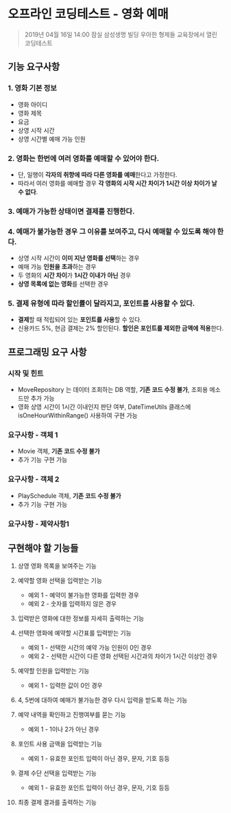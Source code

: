 # 오프라인 코딩테스트 - 영화 예매

> 2019년 04월 16일 14:00 잠실 삼성생명 빌딩 우아한 형제들 교육장에서 열린 코딩테스트

## 기능 요구사항

### 1. 영화 기본 정보
* 영화 아이디
* 영화 제목
* 요금
* 상영 시작 시간
* 상영 시간별 예매 가능 인원

### 2. 영화는 한번에 여러 영화를 예매할 수 있어야 한다.
* 단, 일행이 **각자의 취향에 따라 다른 영화를 예매**한다고 가정한다.
* 따라서 여러 영화를 예매할 경우 **각 영화의 시작 시간 차이가 1시간 이상 차이가 날 수 없다**.

### 3. 예매가 가능한 상태이면 결제를 진행한다.

### 4. 예매가 불가능한 경우 그 이유를 보여주고, 다시 예매할 수 있도록 해야 한다.
* 상영 시작 시간이 **이미 지난 영화를 선택**하는 경우
* 예매 가능 **인원을 초과**하는 경우
* 두 영화의 **시간 차이**가 **1시간 이내가 아닌** 경우
* **상영 목록에 없는 영화**를 선택한 경우

### 5. 결제 유형에 따라 할인률이 달라지고, 포인트를 사용할 수 있다.
* **결제**할 때 적립되어 있는 **포인트를 사용**할 수 있다.
* 신용카드 5%, 현금 결제는 2% 할인된다. **할인은 포인트를 제외한 금액에 적용**한다.

## 프로그래밍 요구 사항

### 시작 및 힌트
* MoveRepository 는 데이터 조회하는 DB 역할, **기존 코드 수정 불가**, 조회용 메소드만 추가 가능
* 영화 상영 시간이 1시간 이내인지 판단 여부, DateTimeUtils 클래스에 isOneHourWithinRange() 사용하여 구현 가능

### 요구사항 - 객체 1
* Movie 객체, **기존 코드 수정 불가**
* 추가 기능 구현 가능

### 요구사항 - 객체 2
* PlaySchedule 객체, **기존 코드 수정 불가**
* 추가 기능 구현 가능

### 요구사항 - 제약사항1

## 구현해야 할 기능들
1. 상영 영화 목록을 보여주는 기능

2. 예약할 영화 선택을 입력받는 기능
    * 예외 1 - 예약이 불가능한 영화를 입력한 경우
    * 예외 2 - 숫자를 입력하지 않은 경우

3. 입력받은 영화에 대한 정보를 자세히 출력하는 기능

4. 선택한 영화에 예약할 시간표를 입력받는 기능
    * 예외 1 - 선택한 시간의 예약 가능 인원이 0인 경우
    * 예외 2 - 선택한 시간이 다른 영화 선택된 시간과의 차이가 1시간 이상인 경우

5. 예약할 인원을 입력받는 기능
    * 예외 1 - 입력한 값이 0인 경우

6. 4, 5번에 대하여 예매가 불가능한 경우 다시 입력을 받도록 하는 기능

7. 예약 내역을 확인하고 진행여부를 묻는 기능
    * 예외 1 - 1이나 2가 아닌 경우

8. 포인트 사용 금액을 입력받는 기능
    * 예외 1 - 유효한 포인트 입력이 아닌 경우, 문자, 기호 등등

9. 결제 수단 선택을 입력받는 기능
    * 예외 1 - 유효한 포인트 입력이 아닌 경우, 문자, 기호 등등

10. 최종 결제 결과를 출력하는 기능